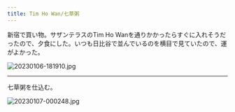 ```yaml
---
title: Tim Ho Wan/七草粥
---
```


新宿で買い物。サザンテラスのTim Ho Wanを通りかかったらすぐに入れそうだったので、夕食にした。いつも日比谷で並んでいるのを横目で見ていたので、運がよかった。

![20230106-181910.jpg](https://ceshmina-photos.s3.ap-northeast-1.amazonaws.com/medium/202301/20230106-181910.jpg)

---

七草粥を仕込む。

![20230107-000248.jpg](https://ceshmina-photos.s3.ap-northeast-1.amazonaws.com/medium/202301/20230107-000248.jpg)
